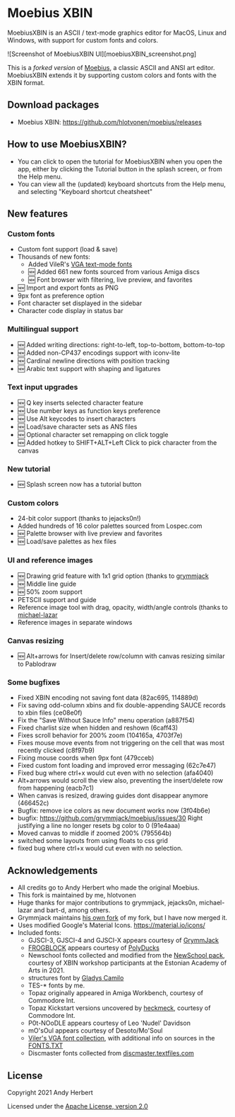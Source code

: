 
# Moebius XBIN 
MoebiusXBIN is an ASCII / text-mode graphics editor for MacOS, Linux and Windows, with support for custom fonts and colors. 

![Screenshot of MoebiusXBIN UI][moebiusXBIN_screenshot.png]

This is a *forked version* of [Moebius](https://github.com/blocktronics/moebius), a classic ASCII and ANSI art editor. MoebiusXBIN extends it by supporting custom colors and fonts with the XBIN format.

## Download packages
- Moebius XBIN: https://github.com/hlotvonen/moebius/releases

## How to use MoebiusXBIN?
- You can click to open the tutorial for MoebiusXBIN when you open the app, either by clicking the Tutorial button in the splash screen, or from the Help menu.
- You can view all the (updated) keyboard shortcuts from the Help menu, and selecting "Keyboard shortcut cheatsheet"

## New features
### Custom fonts
- Custom font support (load & save)
- Thousands of new fonts:
    - Added VileR's [VGA text-mode fonts](https://github.com/viler-int10h/vga-text-mode-fonts/tree/master)
    - :new: Added 661 new fonts sourced from various Amiga discs
    - :new: Font browser with filtering, live preview, and favorites
- :new: Import and export fonts as PNG
- 9px font as preference option
- Font character set displayed in the sidebar 
- Character code display in status bar

### Multilingual support
- :new: Added writing directions: right-to-left, top-to-bottom, bottom-to-top
- :new: Added non-CP437 encodings support with iconv-lite
- :new: Cardinal newline directions with position tracking
- :new: Arabic text support with shaping and ligatures

### Text input upgrades 
- :new: Q key inserts selected character feature
- :new: Use number keys as function keys preference
- :new: Use Alt keycodes to insert characters
- :new: Load/save character sets as ANS files
- :new: Optional character set remapping on click toggle
- :new: Added hotkey to SHIFT+ALT+Left Click to pick character from the canvas

### New tutorial
- :new: Splash screen now has a tutorial button

### Custom colors 
- 24-bit color support (thanks to jejacks0n!)
- Added hundreds of 16 color palettes sourced from Lospec.com
- :new: Palette browser with live preview and favorites
- :new: Load/save palettes as hex files

### UI and reference images
- :new: Drawing grid feature with 1x1 grid option (thanks to [grymmjack](https://github.com/grymmjack/moebius/commits?author=grymmjack!)
- :new: Middle line guide
- :new: 50% zoom support
- PETSCII support and guide
- Reference image tool with drag, opacity, width/angle controls (thanks to [michael-lazar](https://github.com/grymmjack/moebius/commits?author=michael-lazar!)
- Reference images in separate windows

### Canvas resizing
- :new: Alt+arrows for Insert/delete row/column with canvas resizing similar to Pablodraw

### Some bugfixes
- Fixed XBIN encoding not saving font data (82ac695, 114889d)
- Fix saving odd-column xbins and fix double-appending SAUCE records to xbin files (ce08e0f)
- Fix the "Save Without Sauce Info" menu operation (a887f54)
- Fixed charlist size when hidden and reshown (6caff43)
- Fixes scroll behavior for 200% zoom (104165a, 4703f7e)
- Fixes mouse move events from not triggering on the cell that was most recently clicked (c8f97b9)
- Fixing mouse coords when 9px font (479cceb)
- Fixed custom font loading and improved error messaging (62c7e47)
- Fixed bug where ctrl+x would cut even with no selection (afa4040)
- Alt+arrows would scroll the view also, preventing the insert/delete row from happening (eacb7c1)
- When canvas is resized, drawing guides dont disappear anymore (466452c)
- Bugfix: remove ice colors as new document works now (3f04b6e)
- bugfix: https://github.com/grymmjack/moebius/issues/30 Right justifying a line no longer resets bg color to 0 (91e4aaa)
- Moved canvas to middle if zoomed 200% (795564b)
- switched some layouts from using floats to css grid
- fixed bug where ctrl+x would cut even with no selection.

## Acknowledgements
* All credits go to Andy Herbert who made the original Moebius.
* This fork is maintained by me, hlotvonen
* Huge thanks for major contributions to grymmjack, jejacks0n, michael-lazar and bart-d, among others.
* Grymmjack maintains [his own fork](https://github.com/grymmjack/moebius) of my fork, but I have now merged it.
* Uses modified Google's Material Icons. https://material.io/icons/
* Included fonts:
  * GJSCI-3, GJSCI-4 and GJSCI-X appears courtesy of [GrymmJack](https://www.youtube.com/channel/UCrp_r9aomBi4mryxSxLq24Q)
  * [FROGBLOCK](https://polyducks.itch.io/frogblock) appears courtesy of [PolyDucks](http://polyducks.co.uk/)
  * Newschool fonts collected and modified from the [NewSchool pack](https://16colo.rs/pack/newschool-01), courtesy of XBIN workshop participants at the Estonian Academy of Arts in 2021.
  * structures font by [Gladys Camilo](https://gladyscamilo.com/)
  * TES-* fonts by me.
  * Topaz originally appeared in Amiga Workbench, courtesy of Commodore Int.
  * Topaz Kickstart versions uncovered by [heckmeck](https://heckmeck.de/blog/amiga-topaz-1.4/), courtesy of Commodore Int.
  * P0t-NOoDLE appears courtesy of Leo 'Nudel' Davidson
  * mO'sOul appears courtesy of Desoto/Mo'Soul
  * [Viler's VGA font collection](https://github.com/viler-int10h/vga-text-mode-fonts), with additional info on sources in the [FONTS.TXT](https://github.com/viler-int10h/vga-text-mode-fonts/blob/master/FONTS.TXT)
  * Discmaster fonts collected from [discmaster.textfiles.com](https://discmaster.textfiles.com/search?family=font&format=amigaBitmapFont&widthMin=312&heightMin=76&widthMax=312&heightMax=85&limit=500&showItemName=showItemName)

## License
Copyright 2021 Andy Herbert

Licensed under the [Apache License, version 2.0](https://github.com/blocktronics/moebius/blob/master/LICENSE.txt)
